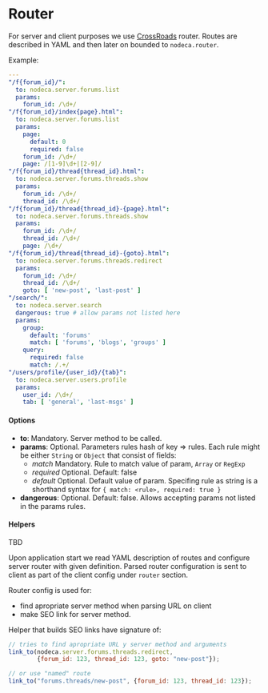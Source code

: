 # Router

For server and client purposes we use [CrossRoads][router] router.
Routes are described in YAML and then later on bounded to `nodeca.router`.

Example:

``` yaml
---
"/f{forum_id}/":
  to: nodeca.server.forums.list
  params:
    forum_id: /\d+/
"/f{forum_id}/index{page}.html":
  to: nodeca.server.forums.list
  params:
    page:
      default: 0
      required: false
    forum_id: /\d+/
    page: /[1-9]\d+|[2-9]/
"/f{forum_id}/thread{thread_id}.html":
  to: nodeca.server.forums.threads.show
  params:
    forum_id: /\d+/
    thread_id: /\d+/
"/f{forum_id}/thread{thread_id}-{page}.html":
  to: nodeca.server.forums.threads.show
  params:
    forum_id: /\d+/
    thread_id: /\d+/
    page: /\d+/
"/f{forum_id}/thread{thread_id}-{goto}.html":
  to: nodeca.server.forums.threads.redirect
  params:
    forum_id: /\d+/
    thread_id: /\d+/
    goto: [ 'new-post', 'last-post' ]
"/search/":
  to: nodeca.server.search
  dangerous: true # allow params not listed here
  params:
    group:
      default: 'forums'
      match: [ 'forums', 'blogs', 'groups' ]
    query:
      required: false
      match: /.+/
"/users/profile/{user_id}/{tab}":
  to: nodeca.server.users.profile
  params:
    user_id: /\d+/
    tab: [ 'general', 'last-msgs' ]
```


#### Options

-   **to**: Mandatory. Server method to be called.
-   **params**: Optional. Parameters rules hash of key => rules.
    Each rule might be either `String` or `Object` that consist of fields:
    -   *match* Mandatory. Rule to match value of param, `Array` or `RegExp`
    -   *required* Optional. Default: false
    -   *default* Optional. Default value of param.
    Specifing rule as string is a shorthand syntax for
    `{ match: <rule>, required: true }`
-   **dangerous**: Optional. Default: false. Allows accepting params not listed
    in the params rules.


#### Helpers

TBD

Upon application start we read YAML description of routes and configure server
router with given definition. Parsed router configuration is sent to client as
part of the client config under `router` section.

Router config is used for:

- find apropriate server method when parsing URL on client
- make SEO link for server method.

Helper that builds SEO links have signature of:

``` javascript
// tries to find apropriate URL y server method and arguments
link_to(nodeca.server.forums.threads.redirect,
        {forum_id: 123, thread_id: 123, goto: "new-post"});

// or use "named" route
link_to("forums.threads/new-post", {forum_id: 123, thread_id: 123});
```

[router]: https://github.com/millermedeiros/crossroads.js
